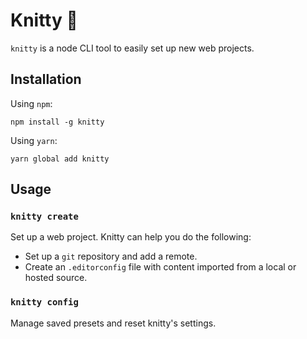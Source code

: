 # Knitty 🧶

`knitty` is a node CLI tool to easily set up new web projects.

## Installation

Using `npm`:
```
npm install -g knitty
```

Using `yarn`:
```
yarn global add knitty
```

## Usage

### `knitty create`

Set up a web project. Knitty can help you do the following:

* Set up a `git` repository and add a remote.
* Create an `.editorconfig` file with content imported from a local or hosted source.


### `knitty config`

Manage saved presets and reset knitty's settings.